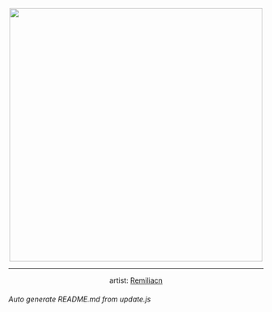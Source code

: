 
<p align="center">
  <img width="500" src="https://nekos.best/api/v2/neko/0773.png">
  <hr/>
  <center>
    artist: <a href="https://www.pixiv.net/en/artworks/98641778">Remiliacn</a>
  </center>
</p>


###### Auto generate README.md from update.js

